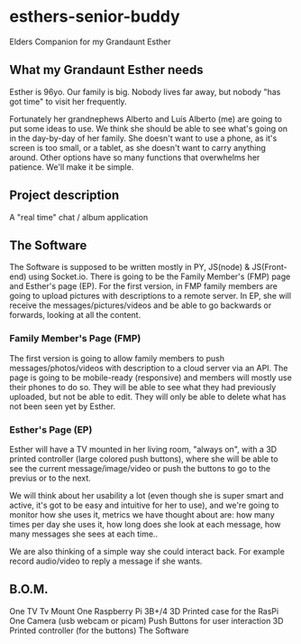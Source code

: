 # esthers-senior-buddy
Elders Companion for my Grandaunt Esther

## What my Grandaunt Esther needs 
Esther is 96yo. Our family is big. Nobody lives far away, but nobody "has got time" to visit her frequently. 

Fortunately her grandnephews Alberto and Luís Alberto (me) are going to put some ideas to use. We think she should be able to see what's going on in the day-by-day of her family. She doesn't want to use a phone, as it's screen is too small, or a tablet, as she doesn't want to carry anything around. Other options have so many functions that overwhelms her patience. We'll make it be simple. 

## Project description
A "real time" chat / album application

## The Software
The Software is supposed to be written mostly in PY, JS(node) & JS(Front-end) using Socket.io. There is going to be the Family Member's (FMP) page and Esther's page (EP). For the first version, in FMP family members are going to upload pictures with descriptions to a remote server. In EP, she will receive the messages/pictures/videos and be able to go backwards or forwards, looking at all the content. 

### Family Member's Page (FMP)
The first version is going to allow family members to push messages/photos/videos with description to a cloud server via an API. The page is going to be mobile-ready (responsive) and members will mostly use their phones to do so. They will be able to see what they had previously uploaded, but not be able to edit. They will only be able to delete what has not been seen yet by Esther.

### Esther's Page (EP)
Esther will have a TV mounted in her living room, "always on", with a 3D printed controller (large colored push buttons), where she will be able to see the current message/image/video or push the buttons to go to the previus or to the next. 

We will think about her usability a lot (even though she is super smart and active, it's got to be easy and intuitive for her to use), and we're going to monitor how she uses it, metrics we have thought about are: how many times per day she uses it, how long does she look at each message, how many messages she sees at each time..

We are also thinking of a simple way she could interact back. For example record audio/video to reply a message if she wants. 


## B.O.M.
One TV 
Tv Mount
One Raspberry Pi 3B+/4
3D Printed case for the RasPi
One Camera (usb webcam or picam)
Push Buttons for user interaction
3D Printed controller (for the buttons)
The Software
